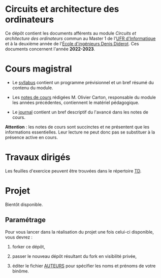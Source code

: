 # Circuits et architecture des ordinateurs

Ce dépôt contient les documents afférents au module _Circuits et architecture
des ordinateurs_ commun au Master 1 de l'[UFR
d'Informatique](http://www.informatique.univ-paris-diderot.fr/Accueil) et à la
deuxième année de l'[École d'ingénieurs Denis
Diderot](https://u-paris.fr/eidd/). Ces documents concernent l'année
**2022-2023**.

# Cours magistral

- Le [syllabus](cours/syllabus.pdf) contient un programme prévisionnel et un
  bref résumé du contenu du module.

- Les [notes de cours](cours/archi.pdf) rédigées M. Olivier Carton, responsable
  du module les années précédentes, contiennent le matériel pédagogique.

- Le [journal](cours/journal.org) contient un bref descriptif du l'avancé dans
  les notes de cours.

**Attention** : les notes de cours sont succinctes et ne présentent que les
informations essentielles. Leur lecture ne peut donc pas se substituer à la
présence active en cours.

# Travaux dirigés

Les feuilles d'exercice peuvent être trouvées dans le répertoire [TD](td/).

# Projet

Bientôt disponible.

## Paramétrage

Pour vous lancer dans la réalisation du projet une fois celui-ci disponible,
vous devrez :

1. forker ce dépôt,

2. passer le nouveau dépôt résultant du fork en visibilité privée,

3. éditer le fichier [AUTEURS](flap/AUTEURS) pour spécifier les noms et prénoms
   de votre binôme.
